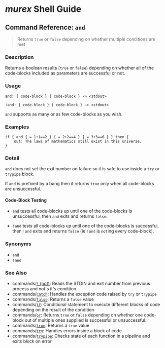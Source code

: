 # _murex_ Shell Guide

## Command Reference: `and`

> Returns `true` or `false` depending on whether multiple conditions are met

### Description

Returns a boolean results (`true` or `false`) depending on whether all of the
code-blocks included as parameters are successful or not.

### Usage

    and: { code-block } { code-block } -> <stdout>
    
    !and: { code-block } { code-block } -> <stdout>
    
`and` supports as many or as few code-blocks as you wish.

### Examples

    if { and { = 1+1==2 } { = 2+2==4 } { = 3+3==6 } } then {
        out: The laws of mathematics still exist in this universe.
    }

### Detail

`and` does not set the exit number on failure so it is safe to use inside a `try`
or `trypipe` block.

If `and` is prefixed by a bang then it returns `true` only when all code-blocks
are unsuccessful.

#### Code-Block Testing

* `and` tests all code-blocks up until one of the code-blocks is unsuccessful,
  then `and` exits and returns `false`.

* `!and` tests all code-blocks up until one of the code-blocks is successful,
  then `!and` exits and returns `false` (ie `!and` is `not`ing every code-block).

### Synonyms

* `and`
* `!and`


### See Also

* commands/[`!` (not)](../commands/not.md):
  Reads the STDIN and exit number from previous process and not's it's condition
* commands/[`catch`](../commands/catch.md):
  Handles the exception code raised by `try` or `trypipe` 
* commands/[`false`](../commands/false.md):
  Returns a `false` value
* commands/[`if`](../commands/if.md):
  Conditional statement to execute different blocks of code depending on the result of the condition
* commands/[`or`](../commands/or.md):
  Returns `true` or `false` depending on whether one code-block out of multiple ones supplied is successful or unsuccessful.
* commands/[`true`](../commands/true.md):
  Returns a `true` value
* commands/[`try`](../commands/try.md):
  Handles errors inside a block of code
* commands/[`trypipe`](../commands/trypipe.md):
  Checks state of each function in a pipeline and exits block on error